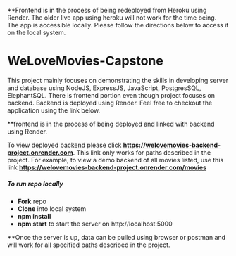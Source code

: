 **Frontend is in the process of being redeployed from Heroku using Render. The older live app using heroku will not work for the time being. The app is accessible locally. Please follow the directions below to access it on the local system.

# WeLoveMovies-Capstone

This project mainly focuses on demonstrating the skills in developing server and database using NodeJS, ExpressJS, JavaScript, PostgresSQL, ElephantSQL.
There is frontend portion even though project focuses on backend. Backend is deployed using Render. Feel free to checkout the application using the link below.

**frontend is in the process of being deployed and linked with backend using Render.

To view deployed backend please click **https://welovemovies-backend-project.onrender.com**. This link only works for paths described in the project. For example, to view a demo backend of all movies listed, use this link **https://welovemovies-backend-project.onrender.com/movies**

##### To run repo locally
- **Fork** repo
- **Clone** into local system
- **npm install** 
- **npm start** to start the server on http://localhost:5000

**Once the server is up, data can be pulled using browser or postman and will work for all specified paths described in the project.

